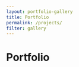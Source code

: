 ```yaml
---
layout: portfolio-gallery
title: Portfolio
permalink: /projects/
filter: gallery
---
```


# Portfolio